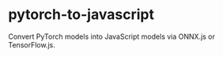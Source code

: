 # pytorch-to-javascript
Convert PyTorch models into JavaScript models via ONNX.js or TensorFlow.js.
